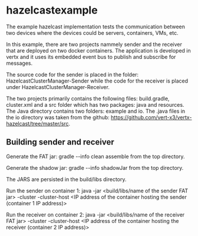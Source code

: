 # hazelcastexample
The example hazelcast implementation tests the communication between two devices where the devices could be servers, containers, VMs, etc. 

In this example, there are two projects nammely sender and the receiver that are deployed on two docker containers. The application is developed in vertx and it uses its embedded event bus to publish and subscribe for messages.

The source code for the sender is placed in the folder: HazelcastClusterManager-Sender while the code for the receiver is placed under HazelcastClusterManager-Receiver.

The two projects primarily contains the following files: build.gradle, cluster.xml and a src folder which has two packages: java and resources. 
The Java directory contains two folders: example and io. The .java files in the io directory was taken from the github: https://github.com/vert-x3/vertx-hazelcast/tree/master/src.

Building sender and receiver
----------------------------
Generate the FAT jar: gradle --info clean assemble from the top directory.

Generate the shadow jar: gradle --info shadowJar from the top directory.

The JARS are persisted in the build/libs directory. 

Run the sender on container 1: java -jar <build/libs/name of the sender FAT jar> -cluster -cluster-host <IP address of the container hosting the sender (container 1 IP address)>

Run the receiver on container 2: java -jar <build/libs/name of the receiver FAT jar> -cluster -cluster-host <IP address of the container hosting the receiver (container 2 IP address)>
